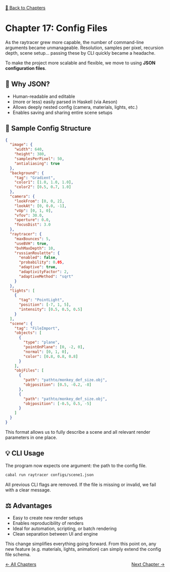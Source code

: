 [🔗 Back to Chapters](/README.md#-chapters)

# Chapter 17: Config Files

As the raytracer grew more capable, the number of command-line arguments became unmanageable. Resolution, samples per pixel, recursion depth, scene setup... passing these by CLI quickly became a headache.

To make the project more scalable and flexible, we move to using **JSON configuration files**.

## 🔢 Why JSON?

- Human-readable and editable
- (more or less) easily parsed in Haskell (via Aeson)
- Allows deeply nested config (camera, materials, lights, etc.)
- Enables saving and sharing entire scene setups

## 📑 Sample Config Structure

```json
{
  "image": {
    "width": 640,
    "height": 380,
    "samplesPerPixel": 50,
    "antialiasing": true
  },
  "background": {
    "tag": "Gradient",
    "color1": [1.0, 1.0, 1.0],
    "color2": [0.5, 0.7, 1.0]
  },
  "camera": {
    "lookFrom": [0, 0, 2],
    "lookAt": [0, 0.0, -1],
    "vUp": [0, 1, 0],
    "vfov": 30.0,
    "aperture": 0.0,
    "focusDist": 3.0
  },
  "raytracer": {
    "maxBounces": 5,
    "useBVH": true,
    "bvhMaxDepth": 10,
    "russianRoulette": {
      "enabled": false,
      "probability": 0.05,
      "adaptive": true,
      "adaptivityFactor": 2,
      "adaptiveMethod": "sqrt"
    }
  },
  "lights": [
    {
      "tag": "PointLight",
      "position": [-7, 1, 5],
      "intensity": [0.5, 0.5, 0.5]
    }
  ],
  "scene": {
    "tag": "FileImport",
    "objects": [
      {
        "type": "plane",
        "pointOnPlane": [0, -2, 0],
        "normal": [0, 1, 0],
        "color": [0.8, 0.8, 0.8]
      }
    ],
    "objFiles": [
      {
        "path": "pathto/monkey_def_size.obj",
        "objposition": [0.5, -0.2, -8]
      },
      {
        "path": "pathto/monkey_def_size.obj",
        "objposition": [-0.5, 0.5, -5]
      }
    ]
  }
}
```

This format allows us to fully describe a scene and all relevant render parameters in one place.

## 💡 CLI Usage

The program now expects one argument: the path to the config file.

```bash
cabal run raytracer configs/scene1.json
```

All previous CLI flags are removed. If the file is missing or invalid, we fail with a clear message.

## ⚖️ Advantages

- Easy to create new render setups
- Enables reproducibility of renders
- Ideal for automation, scripting, or batch rendering
- Clean separation between UI and engine

This change simplifies everything going forward. From this point on, any new feature (e.g. materials, lights, animation) can simply extend the config file schema.

<div style="display: flex; justify-content: space-between;">
  <a href="./16_buffered_writing.md">← All Chapters</a>
  <a href="./18_optimizations.md">Next Chapter →</a>
</div>
